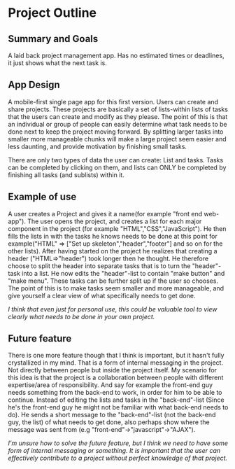 # Project Outline


## Summary and Goals
A laid back project management app. Has no estimated times or deadlines, it just shows what the next task is.

## App Design
A mobile-first single page app for this first version. Users can create and share projects. These projects are basically a set of lists-within lists of tasks that the users can create and modify as they please. The point of this is that an individual or group of people can easily determine what task needs to be done next to keep the project moving forward. By splitting larger tasks into smaller more manageable chunks will make a large project seem easier and less daunting, and provide motivation by finishing small tasks.

There are only two types of data the user can create: List and tasks.
Tasks can be completed by clicking on them, and lists can ONLY be completed by finishing all tasks (and sublists) within it.


## Example of use
A user creates a Project and gives it a name(for example "front end web-app"). The user opens the project, and creates a list for each major component in the project (for example "HTML","CSS","JavaScript"). He then fills the lists in with the tasks he knows needs to be done at this point for example("HTML" => ["Set up skeleton","header","footer"] and so on for the other lists). After having started on the project he realizes that creating a header ("HTML=>"header") took longer then he thought. He therefore choose to split the header into separate tasks that is to turn the "header"-task into a list. He now edits the "header"-list to contain "make button" and "make menu". These tasks can be further split up if the user so chooses. The point of this is to make tasks seem smaller and more manageable, and give yourself a clear view of what specifically needs to get done.

*I think that even just for personal use, this could be valuable tool to view clearly what needs to be done in your own project.*

## Future feature
There is one more feature though that I think is important, but it hasn't fully crystallized in my mind. That is a form of internal messaging in the project. Not directly between people but inside the project itself. My scenario for this idea is that the project is a collaboration between people with different expertise/area of responsibility. And say for example the front-end guy needs something from the back-end to work, in order for him to be able to continue. Instead of editing the lists and tasks in the "back-end"-list (Since he's the front-end guy he might not be familiar with what back-end needs to do). He sends a short message to the "back-end"-list (not the back-end guy, the list) of what needs to get done, also perhaps show where the message was sent from (e.g "front-end"->"javascript"->"AJAX").

*I'm unsure how to solve the future feature, but I think we need to have some form of internal messaging or something. It is important that the user can effectively contribute to a project without perfect knowledge of that project.*
